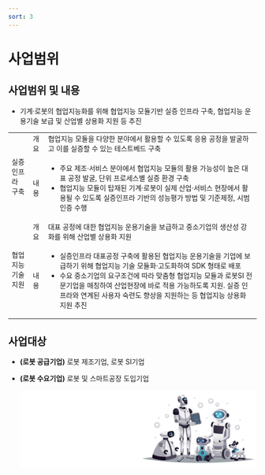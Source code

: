```yaml
---
sort: 3
---
```


# 사업범위

## 사업범위 및 내용
- 기계·로봇의 협업지능화를 위해 협업지능 모듈기반 실증 인프라 구축, 협업지능 운용기술 보급 및 산업별 상용화 지원 등 추진

<!--
아래 표 서식은 아래 웹페이지 참조
https://stackoverrun.com/ko/q/12782644
https://cofs.tistory.com/124
-->
<table>
       <tbody>
           <tr>
               <td rowspan=2>실증인프라<br>구축</td>
               <td>개요</td>
               <td>협업지능 모듈을 다양한 분야에서 활용할 수 있도록 응용 공정을 발굴하고 이를 실증할 수 있는 테스트베드 구축</td>
           </tr>
           <tr>
               <td>내용</td>
               <td>
                  <ul type="dot">
                     <li>주요 제조·서비스 분야에서 협업지능 모듈의 활용 가능성이 높은 대표 공정 발굴, 단위 프로세스별 실증 환경 구축</li>
                     <li>협업지능 모듈이 탑재된 기계·로봇이 실제 산업·서비스 현장에서 활용될 수 있도록 실증인프라 기반의 성능평가 방법 및 기준제정, 시범인증 수행</li>
                   </ul>
               </td>
           </tr>
           <tr>
               <td rowspan=2>협업지능<br>기술지원</td>
               <td>개요</td>
               <td>대표 공정에 대한 협업지능 운용기술을 보급하고 중소기업의 생산성 강화를 위해 산업별 상용화 지원</td>
           </tr>
           <tr>
               <td>내용</td>
               <td>
                  <ul type="dot">
                     <li>실증인프라 대표공정 구축에 활용된 협업지능 운용기술을 기업에 보급하기 위해 협업지능 기술 모듈화·고도화하여 SDK 형태로 배포</li>
                     <li>수요 중소기업의 요구조건에 따라 맞춤형 협업지능 모듈과 로봇SI 전문기업을 매칭하여 산업현장에 바로 적용 가능하도록 지원. 실증 인프라와 연계된 사용자 숙련도 향상을 지원하는 등 협업지능 상용화 지원 추진</li>
                   </ul>
               </td>
           </tr>
       </tbody>
</table>

## 사업대상
- **(로봇 공급기업)** 로봇 제조기업, 로봇 SI기업
- **(로봇 수요기업)** 로봇 및 스마트공장 도입기업

   ![robot_illustration](robot_illustration.png)